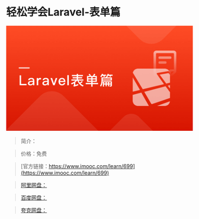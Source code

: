# 轻松学会Laravel-表单篇

![img](../../assets/5fe442f40001b9d105400304.jpg)

> 简介：

> 价格：免费

> [官方链接：https://www.imooc.com/learn/699](https://www.imooc.com/learn/699)

> [阿里网盘：]()

> [百度网盘：]()

> [夸克网盘：]()
